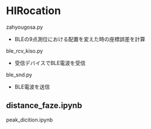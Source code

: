 # HIRocation
zahyougosa.py
- BLEの9点測位における配置を変えた時の座標誤差を計算

ble_rcv_kiso.py
- 受信デバイスでBLE電波を受信

ble_snd.py
- BLE電波を送信

distance_faze.ipynb
- 

peak_dicition.ipynb
